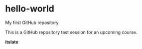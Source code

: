 # hello-world
My first GitHub repository

This is a GitHub repository test session for an upcoming course.

**itslate**
